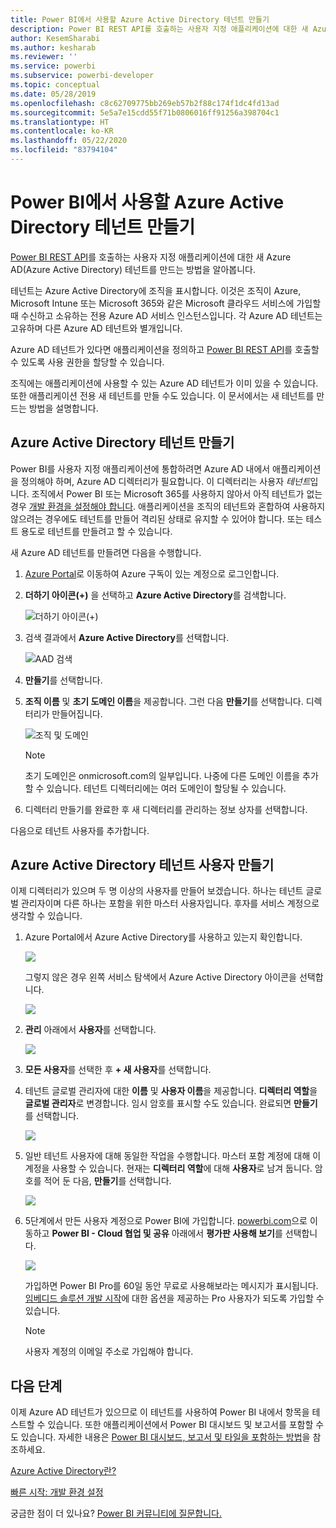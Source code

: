 ```yaml
---
title: Power BI에서 사용할 Azure Active Directory 테넌트 만들기
description: Power BI REST API를 호출하는 사용자 지정 애플리케이션에 대한 새 Azure AD(Azure Active Directory) 테넌트를 만드는 방법을 알아봅니다.
author: KesemSharabi
ms.author: kesharab
ms.reviewer: ''
ms.service: powerbi
ms.subservice: powerbi-developer
ms.topic: conceptual
ms.date: 05/28/2019
ms.openlocfilehash: c8c62709775bb269eb57b2f88c174f1dc4fd13ad
ms.sourcegitcommit: 5e5a7e15cdd55f71b0806016ff91256a398704c1
ms.translationtype: HT
ms.contentlocale: ko-KR
ms.lasthandoff: 05/22/2020
ms.locfileid: "83794104"
---
```

# <a name="create-an-azure-active-directory-tenant-to-use-with-power-bi"></a>Power BI에서 사용할 Azure Active Directory 테넌트 만들기

[Power BI REST API](../automation/rest-api-reference.md)를 호출하는 사용자 지정 애플리케이션에 대한 새 Azure AD(Azure Active Directory) 테넌트를 만드는 방법을 알아봅니다.

테넌트는 Azure Active Directory에 조직을 표시합니다. 이것은 조직이 Azure, Microsoft Intune 또는 Microsoft 365와 같은 Microsoft 클라우드 서비스에 가입할 때 수신하고 소유하는 전용 Azure AD 서비스 인스턴스입니다. 각 Azure AD 테넌트는 고유하며 다른 Azure AD 테넌트와 별개입니다.

Azure AD 테넌트가 있다면 애플리케이션을 정의하고 [Power BI REST API](../automation/rest-api-reference.md)를 호출할 수 있도록 사용 권한을 할당할 수 있습니다.

조직에는 애플리케이션에 사용할 수 있는 Azure AD 테넌트가 이미 있을 수 있습니다. 또한 애플리케이션 전용 새 테넌트를 만들 수도 있습니다. 이 문서에서는 새 테넌트를 만드는 방법을 설명합니다.

## <a name="create-an-azure-active-directory-tenant"></a>Azure Active Directory 테넌트 만들기

Power BI를 사용자 지정 애플리케이션에 통합하려면 Azure AD 내에서 애플리케이션을 정의해야 하며, Azure AD 디렉터리가 필요합니다. 이 디렉터리는 사용자 *테넌트*입니다. 조직에서 Power BI 또는 Microsoft 365를 사용하지 않아서 아직 테넌트가 없는 경우 [개발 환경을 설정해야 합니다](https://docs.microsoft.com/azure/active-directory/develop/active-directory-howto-tenant). 애플리케이션을 조직의 테넌트와 혼합하여 사용하지 않으려는 경우에도 테넌트를 만들어 격리된 상태로 유지할 수 있어야 합니다. 또는 테스트 용도로 테넌트를 만들려고 할 수 있습니다.

새 Azure AD 테넌트를 만들려면 다음을 수행합니다.

1. [Azure Portal](https://portal.azure.com)로 이동하여 Azure 구독이 있는 계정으로 로그인합니다.

2. **더하기 아이콘(+)** 을 선택하고 **Azure Active Directory**를 검색합니다.

    ![더하기 아이콘(+)](media/create-an-azure-active-directory-tenant/new-directory.png)

3. 검색 결과에서 **Azure Active Directory**를 선택합니다.

    ![AAD 검색](media/create-an-azure-active-directory-tenant/new-directory2.png)

4. **만들기**를 선택합니다.

5. **조직 이름** 및 **초기 도메인 이름**을 제공합니다. 그런 다음 **만들기**를 선택합니다. 디렉터리가 만들어집니다.

    ![조직 및 도메인](media/create-an-azure-active-directory-tenant/organization-and-domain.png)

   > [!NOTE]
   > 초기 도메인은 onmicrosoft.com의 일부입니다. 나중에 다른 도메인 이름을 추가할 수 있습니다. 테넌트 디렉터리에는 여러 도메인이 할당될 수 있습니다.

6. 디렉터리 만들기를 완료한 후 새 디렉터리를 관리하는 정보 상자를 선택합니다.

다음으로 테넌트 사용자를 추가합니다.

## <a name="create-azure-active-directory-tenant-users"></a>Azure Active Directory 테넌트 사용자 만들기

이제 디렉터리가 있으며 두 명 이상의 사용자를 만들어 보겠습니다. 하나는 테넌트 글로벌 관리자이며 다른 하나는 포함을 위한 마스터 사용자입니다. 후자를 서비스 계정으로 생각할 수 있습니다.

1. Azure Portal에서 Azure Active Directory를 사용하고 있는지 확인합니다.

    ![](media/create-an-azure-active-directory-tenant/aad-flyout.png)

    그렇지 않은 경우 왼쪽 서비스 탐색에서 Azure Active Directory 아이콘을 선택합니다.

    ![](media/create-an-azure-active-directory-tenant/aad-service.png)

2. **관리** 아래에서 **사용자**를 선택합니다.

    ![](media/create-an-azure-active-directory-tenant/users-and-groups.png)

3. **모든 사용자**를 선택한 후 **+ 새 사용자**를 선택합니다.

4. 테넌트 글로벌 관리자에 대한 **이름** 및 **사용자 이름**을 제공합니다. **디렉터리 역할**을 **글로벌 관리자**로 변경합니다. 임시 암호를 표시할 수도 있습니다. 완료되면 **만들기**를 선택합니다.

    ![](media/create-an-azure-active-directory-tenant/global-admin.png)

5. 일반 테넌트 사용자에 대해 동일한 작업을 수행합니다. 마스터 포함 계정에 대해 이 계정을 사용할 수 있습니다. 현재는 **디렉터리 역할**에 대해 **사용자**로 남겨 둡니다. 암호를 적어 둔 다음, **만들기**를 선택합니다.

    ![](media/create-an-azure-active-directory-tenant/pbiembed-user.png)

6. 5단계에서 만든 사용자 계정으로 Power BI에 가입합니다. [powerbi.com](https://powerbi.microsoft.com/get-started/)으로 이동하고 **Power BI - Cloud 협업 및 공유** 아래에서 **평가판 사용해 보기**를 선택합니다.

    ![](media/create-an-azure-active-directory-tenant/try-powerbi-free.png)

    가입하면 Power BI Pro를 60일 동안 무료로 사용해보라는 메시지가 표시됩니다. [임베디드 솔루션 개발 시작](embed-sample-for-customers.md)에 대한 옵션을 제공하는 Pro 사용자가 되도록 가입할 수 있습니다.

   > [!NOTE]
   > 사용자 계정의 이메일 주소로 가입해야 합니다.

## <a name="next-steps"></a>다음 단계

이제 Azure AD 테넌트가 있으므로 이 테넌트를 사용하여 Power BI 내에서 항목을 테스트할 수 있습니다. 또한 애플리케이션에서 Power BI 대시보드 및 보고서를 포함할 수도 있습니다. 자세한 내용은 [Power BI 대시보드, 보고서 및 타일을 포함하는 방법](embed-sample-for-customers.md)을 참조하세요.

[Azure Active Directory란?](https://docs.microsoft.com/azure/active-directory/active-directory-whatis) 
 
[빠른 시작: 개발 환경 설정](https://docs.microsoft.com/azure/active-directory/develop/active-directory-howto-tenant)  

궁금한 점이 더 있나요? [Power BI 커뮤니티에 질문합니다.](https://community.powerbi.com/)
